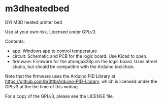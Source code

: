 # m3dheatedbed
DYI M3D heated printer bed

Use at your own risk. Licensed under GPLv3.

Contents:
* app: Windows app to control temperature
* circuit: Schematic and PCB for the logic board. Use Kicad to open.
* firmware: Firmware for the atmega328p on the logic board. Uses atmel studio, but should be compatible with the Arduino toolchain.

Note that the firmware uses the Arduino PID Library at https://github.com/br3ttb/Arduino-PID-Library, which is licensed under the GPLv3 at the the time of this writing.

For a copy of the GPLv3, please see the LICENSE file. 
